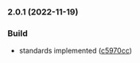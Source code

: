 ### 2.0.1 (2022-11-19)


### Build

* standards implemented ([c5970cc](https://github.com/michaelbarone/cc2/commit/c5970ccc538d0828d6cb3dad4c19a0600883ce78))

